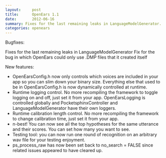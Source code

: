 ```yaml
---
layout:     post
title:      OpenEars 1.1 
date:       2012-06-16
summary: Fixes for the last remaining leaks in LanguageModelGenerator...
categories: openears
---
```


Bugfixes:

Fixes for the last remaining leaks in LanguageModelGenerator
Fix for the bug in which OpenEars could only use .DMP files that it created itself

New features:

* OpenEarsConfig.h now only controls which voices are included in your app so you can slim down your binary size. Everything else that used to be in OpenEarsConfig.h is now dynamically controlled at runtime.
* Runtime logging control. No more recompiling the framework to toggle logging on and off, just set it from your app. OpenEarsLogging is controlled globally and PocketsphinxController and LanguageModelGenerator have their own loggers.
* Runtime calibration length control. No more recompiling the framework to change calibration time, just set it from your app.
* n-best! You can now see all the top hypotheses for the same utterance and their scores. You can set how many you want to see.
* Testing tool: you can now run one round of recognition on an arbitrary wav file for your testing enjoyment.
* ps_process_raw has now been set back to no_search = FALSE since related issues appeared to have cleared up.